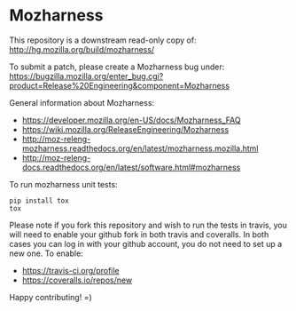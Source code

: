 # Mozharness
This repository is a downstream read-only copy of:
http://hg.mozilla.org/build/mozharness/

To submit a patch, please create a Mozharness bug under:
https://bugzilla.mozilla.org/enter_bug.cgi?product=Release%20Engineering&component=Mozharness

General information about Mozharness:
* https://developer.mozilla.org/en-US/docs/Mozharness_FAQ
* https://wiki.mozilla.org/ReleaseEngineering/Mozharness
* http://moz-releng-mozharness.readthedocs.org/en/latest/mozharness.mozilla.html
* http://moz-releng-docs.readthedocs.org/en/latest/software.html#mozharness

To run mozharness unit tests:
```
pip install tox
tox
```

Please note if you fork this repository and wish to run the tests in travis,
you will need to enable your github fork in both travis and coveralls. In both
cases you can log in with your github account, you do not need to set up a new
one. To enable:
* https://travis-ci.org/profile
* https://coveralls.io/repos/new

Happy contributing! =)
